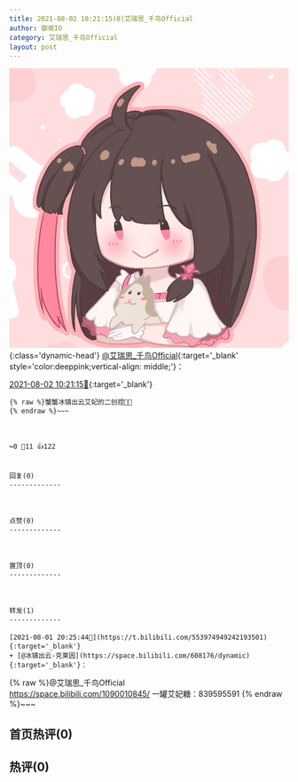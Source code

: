 ```yaml
---
title: 2021-08-02 10:21:15(0)艾瑞思_千鸟Official
author: 御坂IO
category: 艾瑞思_千鸟Official
layout: post
---
```


![img](/images/7e08840c56f251de28bdf766b647bd5fe9a5d50a.jpg){:class='dynamic-head'}
[@艾瑞思_千鸟Official](https://space.bilibili.com/1090010845/dynamic){:target='_blank' style='color:deeppink;vertical-align: middle;'}：

[2021-08-02 10:21:15🔗](https://t.bilibili.com/554190260248635686){:target='_blank'}

~~~
{% raw %}蟹蟹冰镇出云艾妃的二创捏🍙🍡
{% endraw %}~~~



↪️0 💬11 👍122


回复(0)
-------------



点赞(0)
-------------



置顶(0)
-------------



转发(1)
-------------

[2021-08-01 20:25:44🔗](https://t.bilibili.com/553974949242193501){:target='_blank'}
+ [@冰镇出云-克莱因](https://space.bilibili.com/608176/dynamic){:target='_blank'}：
~~~
{% raw %}@艾瑞思_千鸟Official  
https://space.bilibili.com/1090010845/
一罐艾妃糖：839595591
{% endraw %}~~~






首页热评(0)
-------------



热评(0)
-------------



